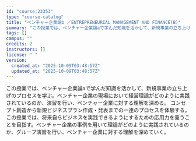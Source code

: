 ```yaml
---
id: "course:23353"
type: "course-catalog"
title: "ベンチャー企業論b ／ENTREPRENEURIAL MANAGEMENT AND FINANCE(B)"
summary: "この授業では、ベンチャー企業論aで学んだ知識を活かして、新規事業の立ち上げのプロセスを学ぶ。ベンチャー企業の現場において経営理論がどのように実践されているのか、演習を行い、ベンチャー企業に対する理解を深める。 コンセプト創造から新規ビジネス…"
tags: []
campus: ""
credits: 2
instructors: []
license: " "
version:
  created_at: "2025-10-09T03:48:57Z"
  updated_at: "2025-10-09T03:48:57Z"
---
```


この授業では、ベンチャー企業論aで学んだ知識を活かして、新規事業の立ち上げのプロセスを学ぶ。ベンチャー企業の現場において経営理論がどのように実践されているのか、演習を行い、ベンチャー企業に対する理解を深める。 コンセプト創造から新規ビジネスプラン作成・発表までの一連のプロセスを体験する。 この授業では、将来自らビジネスを実践できるようにするための応用力を養うことを目指す。ベンチャー企業の事例を用いて理論がどのように実践されているのか、グループ演習を行い、ベンチャー企業に対する理解を深めていく。
